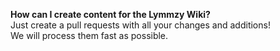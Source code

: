 <b>How can I create content for the Lymmzy Wiki?</b><br>
Just create a pull requests with all your changes and additions!<br>
We will process them fast as possible.
